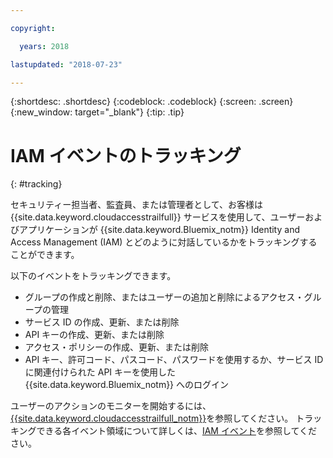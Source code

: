 ```yaml
---

copyright:

  years: 2018

lastupdated: "2018-07-23"

---
```


{:shortdesc: .shortdesc}
{:codeblock: .codeblock}
{:screen: .screen}
{:new_window: target="_blank"}
{:tip: .tip}

# IAM イベントのトラッキング
{: #tracking}

セキュリティー担当者、監査員、または管理者として、お客様は {{site.data.keyword.cloudaccesstrailfull}} サービスを使用して、ユーザーおよびアプリケーションが {{site.data.keyword.Bluemix_notm}} Identity and Access Management (IAM) とどのように対話しているかをトラッキングすることができます。 

以下のイベントをトラッキングできます。

* グループの作成と削除、またはユーザーの追加と削除によるアクセス・グループの管理
* サービス ID の作成、更新、または削除
* API キーの作成、更新、または削除
* アクセス・ポリシーの作成、更新、または削除
* API キー、許可コード、パスコード、パスワードを使用するか、サービス ID に関連付けられた API キーを使用した {{site.data.keyword.Bluemix_notm}} へのログイン

ユーザーのアクションのモニターを開始するには、[{{site.data.keyword.cloudaccesstrailfull_notm}}](/docs/services/cloud-activity-tracker/index.html#getting-started-with-cla)を参照してください。 トラッキングできる各イベント領域について詳しくは、[IAM イベント](/docs/services/cloud-activity-tracker/services/at_events_iam.html)を参照してください。
